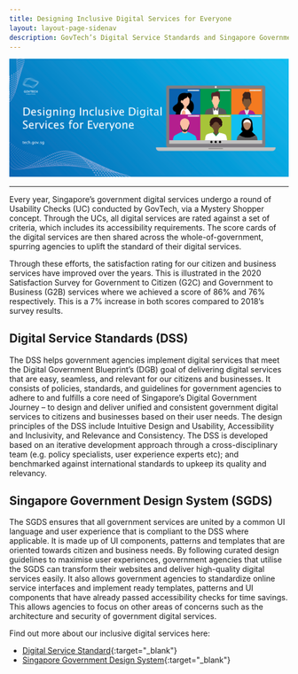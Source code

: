 ```yaml
---
title: Designing Inclusive Digital Services for Everyone
layout: layout-page-sidenav
description: GovTech’s Digital Service Standards and Singapore Government Design System helps government digital services to be accessible, inclusive, and up to date with quality standards.
---
```


![Designing Inclusive Digital Services for Everyone](/assets/img/digital-transformation/Designing_inclusive_digital_services_for_everyone_header_banner.png)

---

Every year, Singapore’s government digital services undergo a round of Usability Checks (UC) conducted by GovTech, via a Mystery Shopper concept. Through the UCs, all digital services are rated against a set of criteria, which includes its accessibility requirements. The score cards of the digital services are then shared across the whole-of-government, spurring agencies to uplift the standard of their digital services.

Through these efforts, the satisfaction rating for our citizen and business services have improved over the years. This is illustrated in the 2020 Satisfaction Survey for Government to Citizen (G2C) and Government to Business (G2B) services where we achieved a score of 86% and 76% respectively. This is a 7% increase in both scores compared to 2018’s survey results.

## Digital Service Standards (DSS)

The DSS helps government agencies implement digital services that meet the Digital Government Blueprint’s (DGB) goal of delivering digital services that are easy, seamless, and relevant for our citizens and businesses. It consists of policies, standards, and guidelines for government agencies to adhere to and fulfills a core need of Singapore’s Digital Government Journey – to design and deliver unified and consistent government digital services to citizens and businesses based on their user needs. The design principles of the DSS include Intuitive Design and Usability, Accessibility and Inclusivity, and Relevance and Consistency. The DSS is  developed based on an iterative development approach through a cross-disciplinary team (e.g. policy specialists, user experience experts etc); and benchmarked against international standards to upkeep its quality and relevancy. 

## Singapore Government Design System (SGDS)

The SGDS ensures that all government services are united by a common UI language and user experience that is compliant to the DSS where applicable. It is made up of UI components, patterns and templates that are oriented towards citizen and business needs. By following curated design guidelines to maximise user experiences, government agencies that utilise the SGDS can transform their websites and deliver high-quality digital services easily. It also allows government agencies to standardize online service interfaces and implement ready templates, patterns and UI components that have already passed accessibility checks for time savings. This allows agencies to focus on other areas of concerns such as the architecture and security of government digital services.

Find out more about our inclusive digital services here:
*	[Digital Service Standard](https://www.developer.tech.gov.sg/guidelines/standards-and-best-practices/digital-service-standards.html){:target="_blank"}
*	[Singapore Government Design System](https://www.developer.tech.gov.sg/products/categories/design/singapore-government-design-system/overview.html){:target="_blank"}

